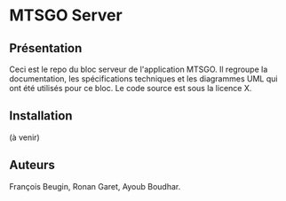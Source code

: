 # MTSGO Server

## Présentation

Ceci est le repo du bloc serveur de l'application MTSGO. Il regroupe la documentation, les spécifications techniques et les diagrammes UML qui ont été utilisés pour ce bloc. Le code source est sous la licence X.

## Installation

(à venir)

## Auteurs

François Beugin, Ronan Garet, Ayoub Boudhar.
